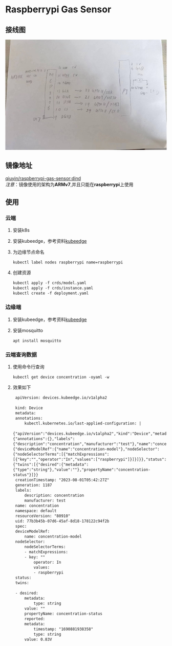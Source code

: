 # Raspberrypi Gas Sensor

## 接线图

<img src="images/wiring.jpg">

## 镜像地址

[qiuyin/raspberrypi-gas-sensor:dind](https://hub.docker.com/r/qiuyin/raspberrypi-gas-sensor)  
*注意*：镜像使用的架构为**ARMv7**,并且只能在**raspberrypi**上使用

## 使用

### 云端

1. 安装k8s  
2. 安装kubeedge，参考资料[kubeedge](https://kubeedge.io/docs/setup/keadm)  
3. 为边缘节点命名

   ```
   kubectl label nodes raspberrypi name=raspberrypi
   ```

4. 创建资源

    ```
    kubectl apply -f crds/model.yaml
    kubectl apply -f crds/instance.yaml
    kubectl create -f deployment.yaml
    ```

### 边缘端

1. 安装kubeedge，参考资料[kubeedge](https://kubeedge.io/docs/setup/keadm)  
2. 安装mosquitto

    ```
    apt install mosquitto
    ```

### 云端查询数据

1. 使用命令行查询

   ```
   kubectl get device concentration -oyaml -w
   ```

2. 效果如下

   ```
    apiVersion: devices.kubeedge.io/v1alpha2

    kind: Device
    metadata:
    annotations:
        kubectl.kubernetes.io/last-applied-configuration: |
        {"apiVersion":"devices.kubeedge.io/v1alpha2","kind":"Device","metadata":{"annotations":{},"labels":{"description":"concentration","manufacturer":"test"},"name":"concentration","namespace":"default"},"spec":{"deviceModelRef":{"name":"concentration-model"},"nodeSelector":{"nodeSelectorTerms":[{"matchExpressions":[{"key":"","operator":"In","values":["raspberrypi"]}]}]}},"status":{"twins":[{"desired":{"metadata":{"type":"string"},"value":""},"propertyName":"concentration-status"}]}}
    creationTimestamp: "2023-08-01T05:42:27Z"
    generation: 1187
    labels:
        description: concentration
        manufacturer: test
    name: concentration
    namespace: default
    resourceVersion: "80910"
    uid: 77b3b45b-07d6-45af-8d18-178122c94f2b
    spec:
    deviceModelRef:
        name: concentration-model
    nodeSelector:
        nodeSelectorTerms:
        - matchExpressions:
        - key: ""
            operator: In
            values:
            - raspberrypi
    status:
    twins:

    - desired:
        metadata:
            type: string
        value: ""
        propertyName: concentration-status
        reported:
        metadata:
            timestamp: "1690881938358"
            type: string
        value: 0.83V
   ```
